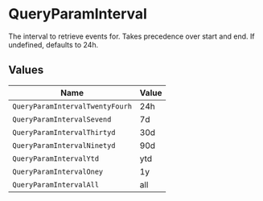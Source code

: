 # QueryParamInterval

The interval to retrieve events for. Takes precedence over start and end. If undefined, defaults to 24h.


## Values

| Name                            | Value                           |
| ------------------------------- | ------------------------------- |
| `QueryParamIntervalTwentyFourh` | 24h                             |
| `QueryParamIntervalSevend`      | 7d                              |
| `QueryParamIntervalThirtyd`     | 30d                             |
| `QueryParamIntervalNinetyd`     | 90d                             |
| `QueryParamIntervalYtd`         | ytd                             |
| `QueryParamIntervalOney`        | 1y                              |
| `QueryParamIntervalAll`         | all                             |